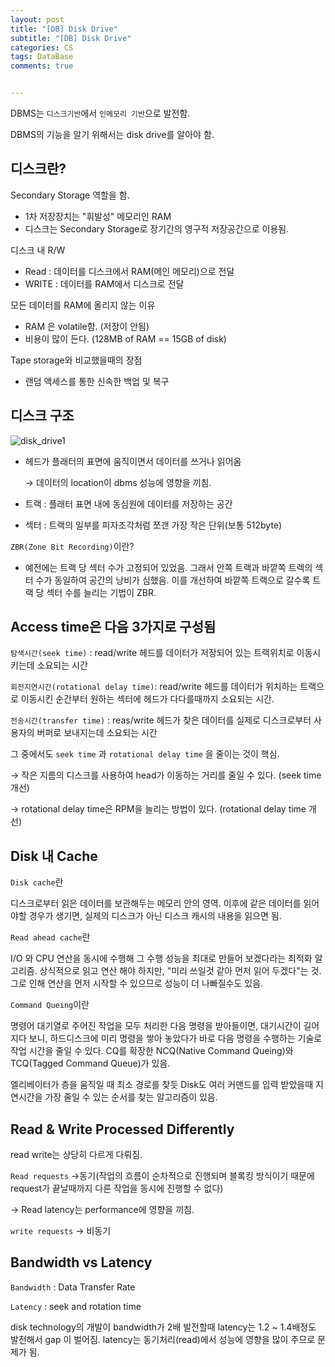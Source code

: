 ```yaml
---
layout: post
title: "[DB] Disk Drive"
subtitle: "[DB] Disk Drive"
categories: CS
tags: DataBase
comments: true


---
```


DBMS는 `디스크기반`에서 `인메모리 기반`으로 발전함.

DBMS의 기능을 알기 위해서는 disk drive를 알아야 함.

## 디스크란?

Secondary Storage 역할을 함.

- 1차 저장장치는 "휘발성" 메모리인 RAM
- 디스크는 Secondary Storage로 장기간의 영구적 저장공간으로 이용됨.

디스크 내 R/W

- Read : 데이터를 디스크에서 RAM(메인 메모리)으로 전달
- WRITE : 데이터를 RAM에서 디스크로 전달

모든 데이터를 RAM에 올리지 않는 이유

- RAM 은 volatile함. (저장이 안됨)
- 비용이 많이 든다. (128MB of RAM == 15GB of disk)

Tape storage와 비교했을때의 장점

- 랜덤 액세스를 통한 신속한 백업 및 복구

## 디스크 구조

![disk_drive1](https://yunsikus.github.io/assets/img/post_img/disk_drive1.jpg)

- 헤드가 플래터의 표면에 움직이면서 데이터를 쓰거나 읽어옴

    → 데이터의 location이 dbms 성능에 영향을 끼침.

- 트랙 : 플래터 표면 내에 동심원에 데이터를 저장하는 공간
- 섹터 : 트랙의 일부를 피자조각처럼 쪼갠 가장 작은 단위(보통 512byte)

`ZBR(Zone Bit Recording)`이란?

- 예전에는 트랙 당 섹터 수가 고정되어 있었음. 그래서 안쪽 트랙과 바깥쪽 트렉의 섹터 수가 동일하여 공간의 낭비가 심했음. 이를 개선하여 바깥쪽 트랙으로 갈수록 트랙 당 섹터 수를 늘리는 기법이 ZBR.

## Access time은 다음 3가지로 구성됨

`탐색시간(seek time)` : read/write 헤드를 데이터가 저장되어 있는 트랙위치로 이동시키는데 소요되는 시간

`회전지연시간(rotational delay time)`: read/write 헤드를 데이터가 위치하는 트랙으로 이동시킨 순간부터 원하는 섹터에 헤드가  다다를때까지 소요되는 시간.

`전송시간(transfer time)` : reas/write 헤드가 찾은 데이터를 실제로 디스크로부터 사용자의 버퍼로 보내지는데 소요되는 시간

그 중에서도 `seek time` 과 `rotational delay time` 을 줄이는 것이 핵심.

→ 작은 지름의 디스크를 사용하여 head가 이동하는 거리를 줄일 수 있다. (seek time 개선)

→ rotational delay time은 RPM을 늘리는 방법이 있다. (rotational delay time 개선)

## Disk 내 Cache

`Disk cache`란

디스크로부터 읽은 데이터를 보관해두는 메모리 안의 영역. 이후에 같은 데이터를 읽어야할 경우가 생기면, 실제의 디스크가 아닌 디스크 캐시의 내용을 읽으면 됨.

`Read ahead cache`란

I/O 와 CPU 연산을 동시에 수행해 그 수행 성능을 최대로 만들어 보겠다라는 최적화 알고리즘. 상식적으로 읽고 연산 해야 하지만, "미리 쓰일것 같아 먼저 읽어 두겠다"는 것. 그로 인해 연산을 먼저 시작할 수 있으므로 성능이 더 나빠질수도 있음.

`Command Queing`이란

명령어 대기열로 주어진 작업을 모두 처리한 다음 명령을 받아들이면, 대기시간이 길어지다 보니, 하드디스크에 미리 명령을 쌓아 놓았다가 바로 다음 명령을 수행하는 기술로 작업 시간을 줄일 수 있다. CQ를 확장한 NCQ(Native Command Queing)와 TCQ(Tagged Command Queue)가 있음.

엘리베이터가 층을 움직일 때 최소 경로를 찾듯 Disk도 여러 커맨드를 입력 받았을때 지연시간을 가장 줄일 수 있는 순서를 찾는 알고리즘이 있음. 

## Read & Write Processed Differently

read write는 상당히 다르게 다뤄짐.

`Read requests` →동기(작업의 흐름이 순차적으로 진행되며 블록킹 방식이기 때문에 request가 끝날때까지 다른 작업을 동시에 진행할 수 없다)

→ Read latency는 performance에 영향을 끼침.

`write requests` → 비동기

## Bandwidth vs Latency

`Bandwidth` : Data Transfer Rate

`Latency` : seek and rotation time

disk technology의 개발이 bandwidth가 2배 발전할때 latency는 1.2 ~ 1.4배정도 발전해서 gap 이 벌어짐. latency는 동기처리(read)에서 성능에 영향을 많이 주므로 문제가 됨.
